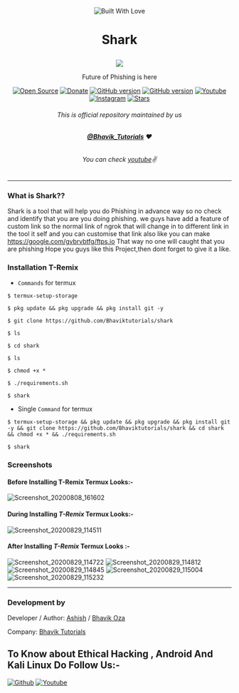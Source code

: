 <p align="center"><a><img title="Built With Love" src="https://forthebadge.com/images/badges/60-percent-of-the-time-works-every-time.svg"> </a>

# <p align="center">Shark
<p align="center">
  <img src="https://user-images.githubusercontent.com/64035221/91631948-32689800-e9fb-11ea-8972-43a40c16e926.jpg">
</p>
<p align="center">Future of Phishing is here
<p align="center">
<a href="https://github.com/Bhaviktutorials"><img title="Open Source" src="https://img.shields.io/badge/Open%20Source-%E2%99%A5-red" ></a>
 <a href="https://paypal.me/bhavikoza"><img title="Donate" src="https://img.shields.io/badge/Donate-PayPal-blue" ></a>
 <a href="https://github.com/Bhaviktutorials/Termux-Keys"><img title="GitHub version" src="https://d25lcipzij17d.cloudfront.net/badge.svg?id=gh&type=6&v=1.0.0&x2=0" ></a>
<a href="https://github.com/Bhaviktutorials"><img title="GitHub version" src="https://img.shields.io/github/license/Bhaviktutorials/T-Remix?color=Brightgree" ></a>
 <a href="https://www.youtube.com/channel/UCMhYgk0-nIHHtnRNkL9zpgQ"><img alt="Youtube" src="https://img.shields.io/badge/Youtube-Bhavik Tutorials-green"/></a>
 <a href="https://instagram.com/bhavik_tutorials"><img alt="Instagram" src="https://img.shields.io/badge/Instagram-Bhavik_Tutorials-ff69b4"/></a>
 <a href="https://github.com/Bhaviktutorials"><img title="Stars" src="https://img.shields.io/github/stars/Bhaviktutorials/Termux-Keys?style=social" ></a>
</p>

###### <p align="center">*This is official repository maintained by us*
###### <p align="center"> *[**@Bhavik_Tutorials**](https://www.instagram.com/bhavik_tutorials/) ❤️*
###### <p align="center"> *You can check [youtube](https://www.youtube.com/channel/UCMhYgk0-nIHHtnRNkL9zpgQ)✌*
---
### What is Shark??
Shark is a tool that will help you do Phishing in advance way so no check and identify that you are you doing phishing. we guys have add a feature of custom link so the normal link of ngrok that will change in to different link in the tool it self and you can customise that link also like you can make https://google.com/gvbrvbtfg/ftps.io
That way no one will caught that you are phishing
Hope you guys like this Project,then dont forget to give it a like.
### Installation T-Remix
* `Commands` for termux
```
$ termux-setup-storage

$ pkg update && pkg upgrade && pkg install git -y

$ git clone https://github.com/Bhaviktutorials/shark

$ ls

$ cd shark

$ ls

$ chmod +x *

$ ./requirements.sh

$ shark
```

* Single `Command` for termux
```
$ termux-setup-storage && pkg update && pkg upgrade && pkg install git -y && git clone https://github.com/Bhaviktutorials/shark && cd shark && chmod +x * && ./requirements.sh

$ shark
```
### Screenshots

#### Before Installing T-Remix Termux Looks:-

![Screenshot_20200808_161602](https://user-images.githubusercontent.com/64035221/89708658-86510580-d996-11ea-9739-aae202ce3ee2.jpg)


#### During Installing _T-Remix_ Termux Looks:-

![Screenshot_20200829_114511](https://user-images.githubusercontent.com/64035221/91630416-d9930280-e9ee-11ea-9fbe-837ff1f8c9b3.jpg)

#### After Installing _T-Remix_ Termux Looks :-

![Screenshot_20200829_114722](https://user-images.githubusercontent.com/64035221/91630436-0c3cfb00-e9ef-11ea-859b-a0c211940a06.jpg)
![Screenshot_20200829_114812](https://user-images.githubusercontent.com/64035221/91630464-4c9c7900-e9ef-11ea-9101-d172dde2bfdc.jpg)
![Screenshot_20200829_114845](https://user-images.githubusercontent.com/64035221/91630495-66d65700-e9ef-11ea-9d68-d437b66e1e01.jpg)
![Screenshot_20200829_115004](https://user-images.githubusercontent.com/64035221/91630531-b7e64b00-e9ef-11ea-8fcb-1176156c2f64.jpg)
![Screenshot_20200829_115232](https://user-images.githubusercontent.com/64035221/91630536-c59bd080-e9ef-11ea-8a1d-cc6944fff6a6.jpg)
***

### Development by

Developer / Author: [Ashish]() / [Bhavik Oza](https://github.com/Bhaviktutorials/)

Company: [Bhavik Tutorials](https://www.youtube.com/bhaviktutorials)

## To Know about Ethical Hacking , Android And Kali Linux Do Follow Us:-

[![Github](https://github.frapsoft.com/social/github.png)](https://github.com/Bhaviktutorials/)
[![Youtube](https://www.youtube.com/channel/UCMhYgk0-nIHHtnRNkL9zpgQ)](<img src="https://www.freepnglogos.com/uploads/youtube-logo-png-images-0.png" width="200" alt="youtube logo png images" />)
